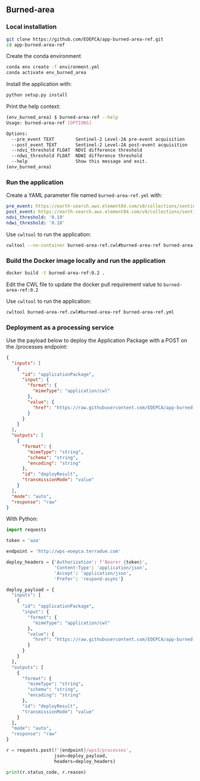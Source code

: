 ## Burned-area

### Local installation

```bash
git clone https://github.com/EOEPCA/app-burned-area-ref.git
cd app-burned-area-ref
```

Create the conda environment

```bash
conda env create -f environment.yml
conda activate env_burned_area
```

Install the application with:

```bash
python setup.py install
```
 
Print the help context:

```bash
(env_burned_area) $ burned-area-ref --help
Usage: burned-area-ref [OPTIONS]

Options:
  --pre_event TEXT        Sentinel-2 Level-2A pre-event acquisition
  --post_event TEXT       Sentinel-2 Level-2A post-event acquisition
  --ndvi_threshold FLOAT  NDVI difference threshold
  --ndwi_threshold FLOAT  NDWI difference threshold
  --help                  Show this message and exit.
(env_burned_area)
```

### Run the application 

Create a YAML parameter file named `burned-area-ref.yml` with:

```yaml
pre_event: https://earth-search.aws.element84.com/v0/collections/sentinel-s2-l2a-cogs/items/S2B_36RTT_20191205_0_L2A
post_event: https://earth-search.aws.element84.com/v0/collections/sentinel-s2-l2a-cogs/items/S2B_36RTT_20191215_0_L2A
ndvi_threshold: '0.19'
ndwi_threshold: '0.18'
```

Use `cwltool` to run the application:

```bash
cwltool --no-container burned-area-ref.cwl#burned-area-ref burned-area-ref.yml
```

### Build the Docker image locally and run the application

```bash
docker build -t burned-area-ref:0.2 .
```

Edit the CWL file to update the docker pull requirement value to `burned-area-ref:0.2`

Use `cwltool` to run the application:

```bash
cwltool burned-area-ref.cwl#burned-area-ref burned-area-ref.yml
```

### Deployment as a processing service

Use the payload below to deploy the Application Package with a POST on the /processes endpoint:

```json
{
  "inputs": [
    {
      "id": "applicationPackage",
      "input": {
        "format": {
          "mimeType": "application/cwl"
        },
        "value": {
          "href": "https://raw.githubusercontent.com/EOEPCA/app-burned-area-ref/master/burned-area-ref.cwl"
        }
      }
    }
  ],
  "outputs": [
    {
      "format": {
        "mimeType": "string",
        "schema": "string",
        "encoding": "string"
      },
      "id": "deployResult",
      "transmissionMode": "value"
    }
  ],
  "mode": "auto",
  "response": "raw"
}
```

With Python:

```python
import requests 

token = 'aaa'

endpoint = 'http://wps-eoepca.terradue.com' 

deploy_headers = {'Authorization': f'Bearer {token}',
                  'Content-Type': 'application/json',
                  'Accept': 'application/json', 
                  'Prefer': 'respond-async'} 

deploy_payload = {
  "inputs": [
    {
      "id": "applicationPackage",
      "input": {
        "format": {
          "mimeType": "application/cwl"
        },
        "value": {
          "href": "https://raw.githubusercontent.com/EOEPCA/app-burned-area-ref/master/burned-area-ref.cwl"
        }
      }
    }
  ],
  "outputs": [
    {
      "format": {
        "mimeType": "string",
        "schema": "string",
        "encoding": "string"
      },
      "id": "deployResult",
      "transmissionMode": "value"
    }
  ],
  "mode": "auto",
  "response": "raw"
}

r = requests.post(f'{endpoint}/wps3/processes',
                  json=deploy_payload,
                  headers=deploy_headers)

print(r.status_code, r.reason)
```
